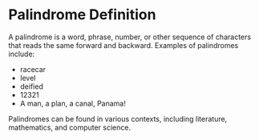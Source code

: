 <!DOCTYPE html>
<html>
<head>
	<title>Palindrome Definition</title>
</head>
<body>
	<h1>Palindrome Definition</h1>
	<p>A palindrome is a word, phrase, number, or other sequence of characters that reads the same forward and backward. Examples of palindromes include:</p>
	<ul>
		<li>racecar</li>
		<li>level</li>
		<li>deified</li>
		<li>12321</li>
		<li>A man, a plan, a canal, Panama!</li>
	</ul>
	<p>Palindromes can be found in various contexts, including literature, mathematics, and computer science.</p>
</body>
</html>
